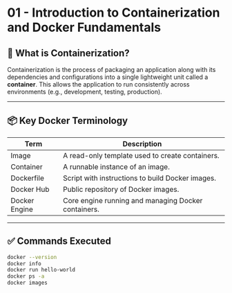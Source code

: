 # 01 - Introduction to Containerization and Docker Fundamentals

## 🧠 What is Containerization?
Containerization is the process of packaging an application along with its dependencies and configurations into a single lightweight unit called a **container**. This allows the application to run consistently across environments (e.g., development, testing, production).

---

## 📦 Key Docker Terminology

| Term             | Description                                                                 |
|------------------|-----------------------------------------------------------------------------|
| Image            | A read-only template used to create containers.                             |
| Container        | A runnable instance of an image.                                             |
| Dockerfile       | Script with instructions to build Docker images.                            |
| Docker Hub       | Public repository of Docker images.                                         |
| Docker Engine    | Core engine running and managing Docker containers.                          |

---

## ✅ Commands Executed

```bash
docker --version
docker info
docker run hello-world
docker ps -a
docker images
